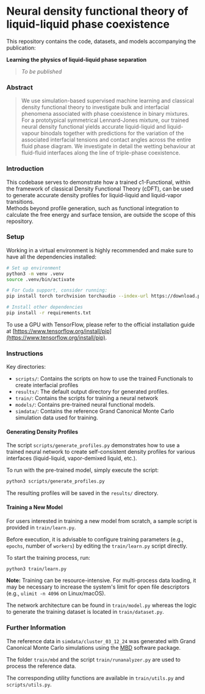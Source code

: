 # Neural density functional theory of liquid-liquid phase coexistence

This repository contains the code, datasets, and models accompanying the publication:

**Learning the physics of liquid-liquid phase separation**
> *To be published*

### Abstract
> We use simulation-based supervised machine learning and classical density functional theory to investigate bulk and interfacial phenomena associated with phase coexistence in binary mixtures. For a prototypical symmetrical Lennard-Jones mixture, our trained neural density functional yields accurate liquid-liquid and liquid-vapour binodals together with predictions for the variation of the associated interfacial tensions and contact angles across the entire fluid phase diagram. We investigate in detail the wetting behaviour at fluid-fluid interfaces along the line of triple-phase coexistence.

### Introduction

This codebase serves to demonstrate how a trained c1-Functional, within the framework of classical Density Functional Theory (cDFT), can be used to generate accurate density profiles for liquid-liquid and liquid-vapor transitions. \
Methods beyond profile generation, such as functional integration to calculate the free energy and surface tension, are outside the scope of this repository.

### Setup

Working in a virtual environment is highly recommended and make sure to have all the dependencies installed:

```bash
# Set up environment
python3 -m venv .venv
source .venv/bin/activate

# For Cuda support, consider running:
pip install torch torchvision torchaudio --index-url https://download.pytorch.org/whl/cu118

# Install other dependencies
pip install -r requirements.txt
```
To use a GPU with TensorFlow, please refer to the official installation guide at [https://www.tensorflow.org/install/pip](https://www.tensorflow.org/install/pip).

### Instructions

Key directories:
*   `scripts/`: Contains the scripts on how to use the trained Functionals to create interfacial profiles
*   `results/`: The default output directory for generated profiles.
*   `train/`: Contains the scripts for training a neural network 
*   `models/`: Contains pre-trained neural functional models.
*   `simdata/`: Contains the reference Grand Canonical Monte Carlo simulation data used for training.

#### Generating Density Profiles
The script `scripts/generate_profiles.py` demonstrates how to use a trained neural network to create self-consistent density profiles for various interfaces (liquid-liquid, vapor-demixed liquid, etc.).

To run with the pre-trained model, simply execute the script:
```bash
python3 scripts/generate_profiles.py
```
The resulting profiles will be saved in the `results/` directory.

#### Training a New Model
For users interested in training a new model from scratch, a sample script is provided in `train/learn.py`.

Before execution, it is advisable to configure training parameters (e.g., `epochs`, number of `workers`) by editing the `train/learn.py` script directly.

To start the training process, run:
```bash
python3 train/learn.py
```
**Note:** Training can be resource-intensive. For multi-process data loading, it may be necessary to increase the system's limit for open file descriptors (e.g., `ulimit -n 4096` on Linux/macOS). 

The network architecture can be found in `train/model.py` whereas the logic to generate the training dataset is located in `train/dataset.py`.


### Further Information

The reference data in `simdata/cluster_03_12_24` was generated with Grand Canonical Monte Carlo simulations using the [MBD](https://gitlab.uni-bayreuth.de/bt306964/mbd) software package.

The folder `train/mbd` and the script `train/runanalyzer.py` are used to process the reference data. 

The corresponding utility functions are available in `train/utils.py` and `scripts/utils.py`.